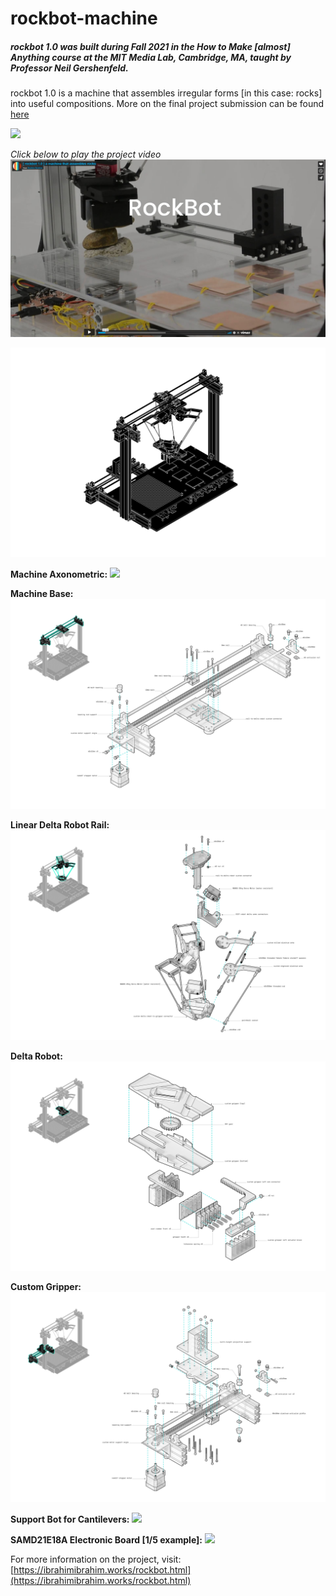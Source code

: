 # rockbot-machine

##### rockbot 1.0 was built during Fall 2021 in the How to Make [almost] Anything course at the MIT Media Lab, Cambridge, MA, taught by Professor Neil Gershenfeld.


rockbot 1.0 is a machine that assembles irregular forms [in this case: rocks] into useful compositions.
More on the final project submission can be found [here](http://fab.cba.mit.edu/classes/MAS.863/Harvard/people/ibrahimibrahim/final/finalprogress.html)

![](/assets/rockbot-01.jpg)

_Click below to play the project video_  
[![Rockbot - rock assemling machine](/assets/Video.JPG)](https://player.vimeo.com/video/668792297 "Rockbot - rock assemling machine - Click to Watch!")

![](/assets/MAS863-Drawing-Axons-01.jpg)

**Machine Axonometric:**
![](/assets/rockbot-axon1.jpg)

**Machine Base:**
![](/assets/rockbot-axon2.jpg)

**Linear Delta Robot Rail:**
![](/assets/rockbot-axon3.jpg)

**Delta Robot:**
![](/assets/rockbot-axon4.jpg)

**Custom Gripper:**
![](/assets/rockbot-axon5.jpg)

**Support Bot for Cantilevers:**
![](/assets/rockbot-axon6.jpg)

**SAMD21E18A Electronic Board [1/5 example]:**
![](/assets/rockbot-03.jpg)

For more information on the project, visit: [https://ibrahimibrahim.works/rockbot.html](https://ibrahimibrahim.works/rockbot.html)  






